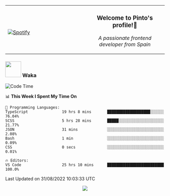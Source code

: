 <table width="100%" align="center"> 
  <tr>
  <td width="50%">
      
&nbsp; <br> [![Spotify](https://novatorem-zeta-rust.vercel.app/api/spotify)](https://open.spotify.com/user/novatorem-zeta-rust)

  </td>
  <td width="50%">
    <h3 align="center">Welcome to Pinto's profile!👋</h3>
    <p align="center"><em>A passionate frontend developer from Spain</em></p>
  </td>
  </table>

### <img src="https://media.giphy.com/media/VgCDAzcKvsR6OM0uWg/giphy.gif" width="50"> Waka

  <!--START_SECTION:waka-->
![Code Time](http://img.shields.io/badge/Code%20Time-806%20hrs%2011%20mins-blue)

📊 **This Week I Spent My Time On** 

```text
💬 Programming Languages: 
TypeScript               19 hrs 8 mins       ███████████████████░░░░░░   76.04% 
SCSS                     5 hrs 28 mins       █████░░░░░░░░░░░░░░░░░░░░   21.77% 
JSON                     31 mins             ░░░░░░░░░░░░░░░░░░░░░░░░░   2.08% 
Bash                     1 min               ░░░░░░░░░░░░░░░░░░░░░░░░░   0.09% 
CSS                      0 secs              ░░░░░░░░░░░░░░░░░░░░░░░░░   0.01%

🔥 Editors: 
VS Code                  25 hrs 10 mins      █████████████████████████   100.0%

```


 Last Updated on 31/08/2022 10:03:33 UTC
<!--END_SECTION:waka-->

<div align="center">
<img src="https://github-readme-stats-gilt-tau.vercel.app/api/top-langs/?username=pinto-hub&layout=compact&theme=dracula" />
</div>
